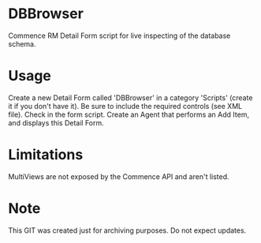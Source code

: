 # DBBrowser
Commence RM Detail Form script for live inspecting of the database schema.

# Usage
Create a new Detail Form called 'DBBrowser' in a category 'Scripts' (create it if you don't have it). Be sure to include the required controls (see XML file).  Check in the form script. Create an Agent that performs an Add Item, and displays this Detail Form.

# Limitations
MultiViews are not exposed by the Commence API and aren't listed.

# Note
This GIT was created just for archiving purposes. Do not expect updates.
